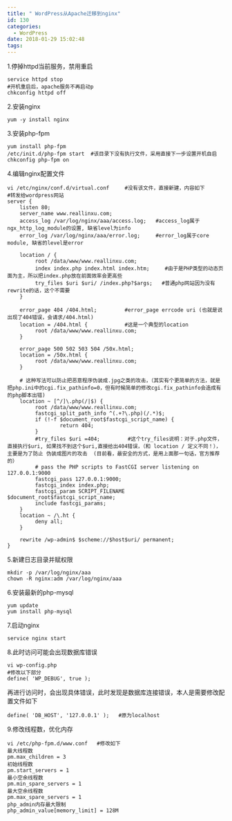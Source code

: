 ```yaml
---
title: " WordPress从Apache迁移到nginx"
id: 130
categories:
  - WordPress
date: 2018-01-29 15:02:48
tags:
---
```


1.停掉httpd当前服务，禁用重启  

	service httpd stop
	#开机重启后，apache服务不再启动p 
	chkconfig httpd off
2.安装nginx  

	yum -y install nginx
3.安装php-fpm  

	yum install php-fpm
	/etc/init.d/php-fpm start  #该目录下没有执行文件，采用直接下一步设置开机自启
	chkconfig php-fpm on
4.编辑nginx配置文件  

	vi /etc/nginx/conf.d/virtual.conf     #没有该文件，直接新建，内容如下
	#转发给wordpress网站
	server {
    	listen 80;
    	server_name www.reallinxu.com;        
    	access_log /var/log/nginx/aaa/access.log;   #access_log属于ngx_http_log_module的设置, 缺省level为info
    	error_log /var/log/nginx/aaa/error.log;     #error_log属于core module, 缺省的level是error 

    	location / {
             root /data/www/www.reallinxu.com;
             index index.php index.html index.htm;     #由于是PHP类型的动态页面为主，所以把index.php放在前面效率会更高些
             try_files $uri $uri/ /index.php?$args;   #普通php网站因为没有rewrite的话，这个不需要
    	}

    	error_page 404 /404.html;         #error_page errcode uri (也就是说出现了404错误，会请求/404.html)
    	location = /404.html {            #这是一个典型的location
             root /data/www/www.reallinxu.com;
    	}

    	error_page 500 502 503 504 /50x.html;
    	location = /50x.html {
             root /data/www/www.reallinxu.com;
    	}

    	# 这种写法可以防止把恶意程序伪装成.jpg之类的攻击，（其实有个更简单的方法，就是把php.ini中的cgi.fix_pathinfo=0，但有时候简单的修改cgi.fix_pathinfo会造成有的php脚本出错)
    	location ~ [^/]\.php(/|$) {
             root /data/www/www.reallinxu.com;
             fastcgi_split_path_info ^(.+?\.php)(/.*)$;
             if (!-f $document_root$fastcgi_script_name) {
                     return 404;
             }
             #try_files $uri =404;         #这个try_files说明：对于.php文件，直接执行$uri, 如果找不到这个$uri,直接给出404错误，（和 location / 定义不同！），主要是为了防止 伪装成图片的攻击  (目前看，最安全的方式，是用上面那一句话，官方推荐的）
             # pass the PHP scripts to FastCGI server listening on 127.0.0.1:9000
             fastcgi_pass 127.0.0.1:9000;
             fastcgi_index index.php;
             fastcgi_param SCRIPT_FILENAME $document_root$fastcgi_script_name;
             include fastcgi_params;
    	}
    	location ~ /\.ht {
             deny all;
    	}

    	rewrite /wp-admin$ $scheme://$host$uri/ permanent;
 	}

5.新建日志目录并赋权限  

	mkdir -p /var/log/nginx/aaa
	chown -R nginx:adm /var/log/nginx/aaa
6.安装最新的php-mysql  

	yum update
	yum install php-mysql
7.启动nginx  

	service nginx start
8.此时访问可能会出现数据库错误  

	vi wp-config.php
	#修改以下部分
	define( 'WP_DEBUG', true );
再进行访问时，会出现具体错误，此时发现是数据库连接错误，本人是需要修改配置文件如下  

	define( 'DB_HOST', '127.0.0.1' );   #原为localhost
9.修改线程数，优化内存  

	vi /etc/php-fpm.d/www.conf   #修改如下
	最大线程数
	pm.max_children = 3
	初始线程数
	pm.start_servers = 1
	最小空余线程数
	pm.min_spare_servers = 1
	最大空余线程数
	pm.max_spare_servers = 1
	php_admin内存最大限制
	php_admin_value[memory_limit] = 128M
